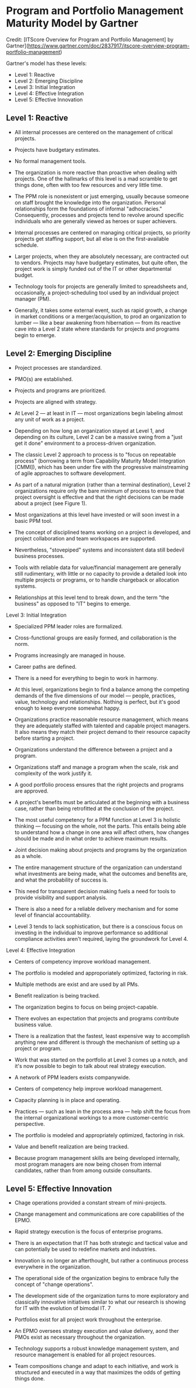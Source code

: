 # Program and Portfolio Management Maturity Model by Gartner

Credit: [ITScore Overview for Program and Portfolio Management] by Gartner](https://www.gartner.com/doc/2837917/itscore-overview-program-portfolio-management)

Gartner's model has these levels:

* Level 1: Reactive
* Level 2: Emerging Discipline
* Level 3: Initial Integration
* Level 4: Effective Integration
* Level 5: Effective Innovation


## Level 1: Reactive

* All internal processes are centered on the management of critical projects.

* Projects have budgetary estimates.

* No formal management tools.

* The organization is more reactive than proactive when dealing with projects. One of the hallmarks of this level is a mad scramble to get things done, often with too few resources and very little time. 

* The PPM role is nonexistent or just emerging, usually because someone on staff brought the knowledge into the organization. Personal relationships form the foundations of informal "adhocracies." Consequently, processes and projects tend to revolve around specific individuals who are generally viewed as heroes or super achievers.

* Internal processes are centered on managing critical projects, so priority projects get staffing support, but all else is on the first-available schedule. 

* Larger projects, when they are absolutely necessary, are contracted out to vendors. Projects may have budgetary estimates, but quite often, the project work is simply funded out of the IT or other departmental budget. 

* Technology tools for projects are generally limited to spreadsheets and, occasionally, a project-scheduling tool used by an individual project manager (PM).

* Generally, it takes some external event, such as rapid growth, a change in market conditions or a merger/acquisition, to prod an organization to lumber — like a bear awakening from hibernation — from its reactive cave into a Level 2 state where standards for projects and programs begin to emerge.


## Level 2: Emerging Discipline

* Project processes are standardized.

* PMO(s) are established.

* Projects and programs are prioritized.

* Projects are aligned with strategy.

* At Level 2 — at least in IT — most organizations begin labeling almost any unit of work as a project.

* Depending on how long an organization stayed at Level 1, and depending on its culture, Level 2 can be a massive swing from a "just get it done" environment to a process-driven organization.

* The classic Level 2 approach to process is to "focus on repeatable process" (borrowing a term from Capability Maturity Model Integration [CMMI]), which has been under fire with the progressive mainstreaming of agile approaches to software development.

* As part of a natural migration (rather than a terminal destination), Level 2 organizations require only the bare minimum of process to ensure that project oversight is effective and that the right decisions can be made about a project (see Figure 1).

* Most organizations at this level have invested or will soon invest in a basic PPM tool. 

* The concept of disciplined teams working on a project is developed, and project collaboration and team workspaces are supported. 

* Nevertheless, "stovepiped" systems and inconsistent data still bedevil business processes. 

* Tools with reliable data for value/financial management are generally still rudimentary, with little or no capacity to provide a detailed look into multiple projects or programs, or to handle chargeback or allocation systems.

* Relationships at this level tend to break down, and the term "the business" as opposed to "IT" begins to emerge. 


Level 3: Initial Integration

* Specialized PPM leader roles are formalized.

* Cross-functional groups are easily formed, and collaboration is the norm.

* Programs increasingly are managed in house.

* Career paths are defined.

* There is a need for everything to begin to work in harmony. 

* At this level, organizations begin to find a balance among the competing demands of the five dimensions of our model — people, practices, value, technology and relationships. Nothing is perfect, but it's good enough to keep everyone somewhat happy.

* Organizations practice reasonable resource management, which means they are adequately staffed with talented and capable project managers. It also means they match their project demand to their resource capacity before starting a project.

* Organizations understand the difference between a project and a program. 

* Organizations staff and manage a program when the scale, risk and complexity of the work justify it. 

* A good portfolio process ensures that the right projects and programs are approved. 

* A project's benefits must be articulated at the beginning with a business case, rather than being retrofitted at the conclusion of the project.

* The most useful competency for a PPM function at Level 3 is holistic thinking — focusing on the whole, not the parts. This entails being able to understand how a change in one area will affect others, how changes should be made and in what order to achieve maximum results.

* Joint decision making about projects and programs by the organization as a whole.

* The entire management structure of the organization can understand what investments are being made, what the outcomes and benefits are, and what the probability of success is.

* This need for transparent decision making fuels a need for tools to provide visibility and support analysis. 

* There is also a need for a reliable delivery mechanism and for some level of financial accountability.

* Level 3 tends to lack sophistication, but there is a conscious focus on investing in the individual to improve performance so additional compliance activities aren't required, laying the groundwork for Level 4.


Level 4: Effective Integration

* Centers of competency improve workload management.

* The portfolio is modeled and approporiately optimized, factoring in risk.

* Multiple methods are exist and are used by all PMs.

* Benefit realization is being tracked.

* The organization begins to focus on being project-capable. 

* There evolves an expectation that projects and programs contribute business value. 

* There is a realization that the fastest, least expensive way to accomplish anything new and different is through the mechanism of setting up a project or program. 

* Work that was started on the portfolio at Level 3 comes up a notch, and it's now possible to begin to talk about real strategy execution.

* A network of PPM leaders exists companywide. 

* Centers of competency help improve workload management.

* Capacity planning is in place and operating. 

* Practices — such as lean in the process area — help shift the focus from the internal organizational workings to a more customer-centric perspective. 

* The portfolio is modeled and appropriately optimized, factoring in risk. 

* Value and benefit realization are being tracked. 

* Because program management skills are being developed internally, most program managers are now being chosen from internal candidates, rather than from among outside consultants.


## Level 5: Effective Innovation

* Chage operations provided a constant stream of mini-projects.

* Change management and communications are core capabilities of the EPMO.

* Rapid strategy execution is the focus of enterprise programs.

* There is an expectation that IT has both strategic and tactical value and can potentially be used to redefine markets and industries. 

* Innovation is no longer an afterthought, but rather a continuous process everywhere in the organization.

* The operational side of the organization begins to embrace fully the concept of "change operations".

* The development side of the organization turns to more exploratory and classically innovative initiatives similar to what our research is showing for IT with the evolution of bimodal IT. 7

* Portfolios exist for all project work throughout the enterprise. 

* An EPMO oversees strategy execution and value delivery, aond ther PMOs exist as necessary throughout the organization.

*  Technology supports a robust knowledge management system, and resource management is enabled for all project resources. 

* Team compositions change and adapt to each initiative, and work is structured and executed in a way that maximizes the odds of getting things done.


